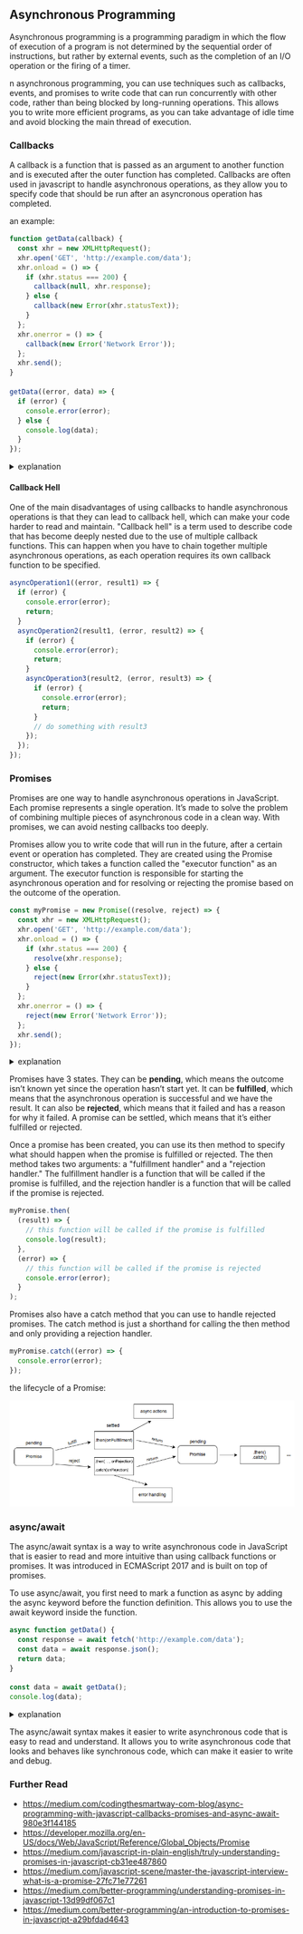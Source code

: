 ## Asynchronous Programming

Asynchronous programming is a programming paradigm in which the flow of execution of a program is not determined by the sequential order of instructions, but rather by external events, such as the completion of an I/O operation or the firing of a timer.

n asynchronous programming, you can use techniques such as callbacks, events, and promises to write code that can run concurrently with other code, rather than being blocked by long-running operations. This allows you to write more efficient programs, as you can take advantage of idle time and avoid blocking the main thread of execution.

### Callbacks

A callback is a function that is passed as an argument to another function and is executed after the outer function has completed.
Callbacks are often used in javascript to handle asynchronous operations, as they allow you to specify code that should be run after an asyncronous operation has completed.

an example:

```JavaScript
function getData(callback) {
  const xhr = new XMLHttpRequest();
  xhr.open('GET', 'http://example.com/data');
  xhr.onload = () => {
    if (xhr.status === 200) {
      callback(null, xhr.response);
    } else {
      callback(new Error(xhr.statusText));
    }
  };
  xhr.onerror = () => {
    callback(new Error('Network Error'));
  };
  xhr.send();
}

getData((error, data) => {
  if (error) {
    console.error(error);
  } else {
    console.log(data);
  }
});
```

<details>
<summary>explanation</summary>

In this example, the getData function makes an HTTP request to a server and passes the response data to a callback function that is provided as an argument. The callback function is called with two arguments: an `error` object and the response data. If the HTTP request was successful, the `error` argument will be null and the `data` argument will contain the response data. If the request was unsuccessful, the `error` argument will contain an error object and the `data` argument will be undefined.

</details>

#### Callback Hell

One of the main disadvantages of using callbacks to handle asynchronous operations is that they can lead to callback hell, which can make your code harder to read and maintain.
"Callback hell" is a term used to describe code that has become deeply nested due to the use of multiple callback functions. This can happen when you have to chain together multiple asynchronous operations, as each operation requires its own callback function to be specified.

```JavaScript
asyncOperation1((error, result1) => {
  if (error) {
    console.error(error);
    return;
  }
  asyncOperation2(result1, (error, result2) => {
    if (error) {
      console.error(error);
      return;
    }
    asyncOperation3(result2, (error, result3) => {
      if (error) {
        console.error(error);
        return;
      }
      // do something with result3
    });
  });
});

```

### Promises

Promises are one way to handle asynchronous operations in JavaScript. Each promise represents a single operation.
It’s made to solve the problem of combining multiple pieces of asynchronous code in a clean way.
With promises, we can avoid nesting callbacks too deeply.

Promises allow you to write code that will run in the future, after a certain event or operation has completed. They are created using the Promise constructor, which takes a function called the "executor function" as an argument. The executor function is responsible for starting the asynchronous operation and for resolving or rejecting the promise based on the outcome of the operation.

```Javascript
const myPromise = new Promise((resolve, reject) => {
  const xhr = new XMLHttpRequest();
  xhr.open('GET', 'http://example.com/data');
  xhr.onload = () => {
    if (xhr.status === 200) {
      resolve(xhr.response);
    } else {
      reject(new Error(xhr.statusText));
    }
  };
  xhr.onerror = () => {
    reject(new Error('Network Error'));
  };
  xhr.send();
});
```

<details>
<summary>explanation</summary>

In this example, the promise is created using the Promise constructor, and the executor function makes an HTTP GET request to a server and resolves or rejects the promise based on the response.

</details>

Promises have 3 states. They can be **pending**, which means the outcome isn’t known yet since the operation hasn’t start yet.
It can be **fulfilled**, which means that the asynchronous operation is successful and we have the result.
It can also be **rejected**, which means that it failed and has a reason for why it failed.
A promise can be settled, which means that it’s either fulfilled or rejected.

Once a promise has been created, you can use its then method to specify what should happen when the promise is fulfilled or rejected. The then method takes two arguments: a "fulfillment handler" and a "rejection handler." The fulfillment handler is a function that will be called if the promise is fulfilled, and the rejection handler is a function that will be called if the promise is rejected.

```JavaScript
myPromise.then(
  (result) => {
    // this function will be called if the promise is fulfilled
    console.log(result);
  },
  (error) => {
    // this function will be called if the promise is rejected
    console.error(error);
  }
);
```

Promises also have a catch method that you can use to handle rejected promises. The catch method is just a shorthand for calling the then method and only providing a rejection handler.

```JavaScript
myPromise.catch((error) => {
  console.error(error);
});
```

the lifecycle of a Promise:

![promises](../../assets/promises.png)

### async/await

The async/await syntax is a way to write asynchronous code in JavaScript that is easier to read and more intuitive than using callback functions or promises. It was introduced in ECMAScript 2017 and is built on top of promises.

To use async/await, you first need to mark a function as async by adding the async keyword before the function definition. This allows you to use the await keyword inside the function.

```JavaScript
async function getData() {
  const response = await fetch('http://example.com/data');
  const data = await response.json();
  return data;
}

const data = await getData();
console.log(data);
```

<details>
<summary>explanation</summary>

the getData function uses the fetch function to make an HTTP request to a server and returns the response data. The await keyword is used to pause the execution of the function until the fetch function returns a response. Once the response is received, the await keyword is used again to pause the execution of the function until the response is converted to JSON.

</details>

The async/await syntax makes it easier to write asynchronous code that is easy to read and understand. It allows you to write asynchronous code that looks and behaves like synchronous code, which can make it easier to write and debug.

### Further Read

- https://medium.com/codingthesmartway-com-blog/async-programming-with-javascript-callbacks-promises-and-async-await-980e3f144185
- https://developer.mozilla.org/en-US/docs/Web/JavaScript/Reference/Global_Objects/Promise
- https://medium.com/javascript-in-plain-english/truly-understanding-promises-in-javascript-cb31ee487860
- https://medium.com/javascript-scene/master-the-javascript-interview-what-is-a-promise-27fc71e77261
- https://medium.com/better-programming/understanding-promises-in-javascript-13d99df067c1
- https://medium.com/better-programming/an-introduction-to-promises-in-javascript-a29bfdad4643
